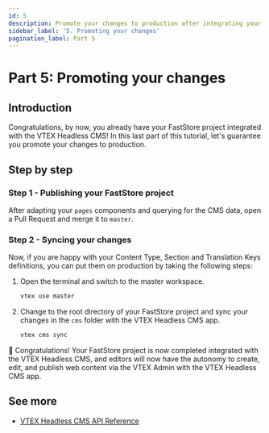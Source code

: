 ```yaml
---
id: 5
description: Promote your changes to production after integrating your project with the VTEX Headless CMS.
sidebar_label: '5. Promoting your changes'
pagination_label: Part 5
---
```


# Part 5: Promoting your changes

## Introduction

Congratulations, by now, you already have your FastStore project integrated with the VTEX Headless CMS! In this last part of this tutorial, let's guarantee you promote your changes to production.

## Step by step

### Step 1 - Publishing your FastStore project

After adapting your `pages` components and querying for the CMS data, open a Pull Request and merge it to `master`.

### Step 2 - Syncing your changes

Now, if you are happy with your Content Type, Section and Translation Keys definitions, you can put them on production by taking the following steps:

1. Open the terminal and switch to the master workspace.

   ```bash
   vtex use master
   ```

2. Change to the root directory of your FastStore project and sync your changes in the `cms` folder with the VTEX Headless CMS app.

   ```bash
   vtex cms sync
   ```

🎉 Congratulations! Your FastStore project is now completed integrated with the VTEX Headless CMS, and editors will now have the autonomy to create, edit, and publish web content via the VTEX Admin with the VTEX Headless CMS app.

## See more

- [VTEX Headless CMS API Reference](/vtex-headless-cms-api)
